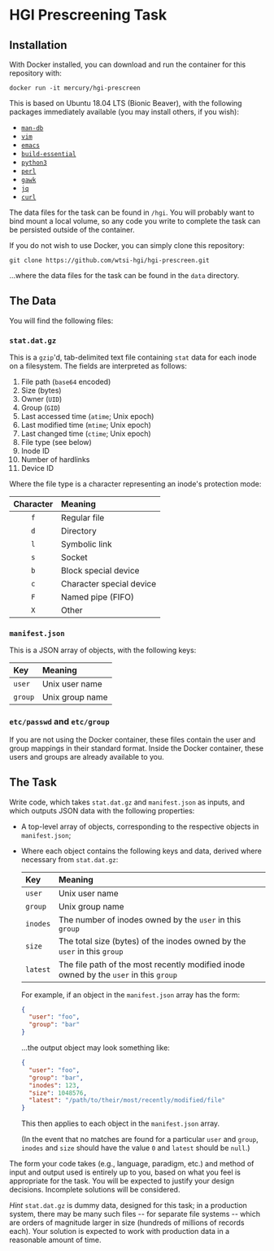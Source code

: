 # HGI Prescreening Task

## Installation

With Docker installed, you can download and run the container for this
repository with:

    docker run -it mercury/hgi-prescreen

This is based on Ubuntu 18.04 LTS (Bionic Beaver), with the following
packages immediately available (you may install others, if you wish):

* [`man-db`](https://packages.ubuntu.com/bionic/man-db)
* [`vim`](https://packages.ubuntu.com/bionic/vim)
* [`emacs`](https://packages.ubuntu.com/bionic/emacs)
* [`build-essential`](https://packages.ubuntu.com/bionic/build-essential)
* [`python3`](https://packages.ubuntu.com/bionic/python3)
* [`perl`](https://packages.ubuntu.com/bionic/perl)
* [`gawk`](https://packages.ubuntu.com/bionic/gawk)
* [`jq`](https://packages.ubuntu.com/bionic/jq)
* [`curl`](https://packages.ubuntu.com/bionic/curl)

The data files for the task can be found in `/hgi`. You will probably
want to bind mount a local volume, so any code you write to complete the
task can be persisted outside of the container.

If you do not wish to use Docker, you can simply clone this repository:

    git clone https://github.com/wtsi-hgi/hgi-prescreen.git

...where the data files for the task can be found in the `data`
directory.

## The Data

You will find the following files:

### `stat.dat.gz`

This is a `gzip`'d, tab-delimited text file containing `stat` data for
each inode on a filesystem. The fields are interpreted as follows:

1. File path (`base64` encoded)
2. Size (bytes)
3. Owner (`UID`)
4. Group (`GID`)
5. Last accessed time (`atime`; Unix epoch)
6. Last modified time (`mtime`; Unix epoch)
7. Last changed time (`ctime`; Unix epoch)
8. File type (see below)
9. Inode ID
10. Number of hardlinks
12. Device ID

Where the file type is a character representing an inode's protection
mode:

| Character | Meaning                                                  |
| :-------: | :------------------------------------------------------- |
| `f`       | Regular file                                             |
| `d`       | Directory                                                |
| `l`       | Symbolic link                                            |
| `s`       | Socket                                                   |
| `b`       | Block special device                                     |
| `c`       | Character special device                                 |
| `F`       | Named pipe (FIFO)                                        |
| `X`       | Other                                                    |

### `manifest.json`

This is a JSON array of objects, with the following keys:

| Key     | Meaning                                                    |
| :------ | :--------------------------------------------------------- |
| `user`  | Unix user name                                             |
| `group` | Unix group name                                            |

### `etc/passwd` and `etc/group`

If you are not using the Docker container, these files contain the user
and group mappings in their standard format. Inside the Docker
container, these users and groups are already available to you.

## The Task

Write code, which takes `stat.dat.gz` and `manifest.json` as inputs, and
which outputs JSON data with the following properties:

* A top-level array of objects, corresponding to the respective objects
  in `manifest.json`;
* Where each object contains the following keys and data, derived where
  necessary from `stat.dat.gz`:

  | Key      | Meaning                                                                               |
  | :------- | :------------------------------------------------------------------------------------ |
  | `user`   | Unix user name                                                                        |
  | `group`  | Unix group name                                                                       |
  | `inodes` | The number of inodes owned by the `user` in this `group`                              |
  | `size`   | The total size (bytes) of the inodes owned by the `user` in this `group`              |
  | `latest` | The file path of the most recently modified inode owned by the `user` in this `group` |

  For example, if an object in the `manifest.json` array has the form:

  ```json
  {
    "user": "foo",
    "group": "bar"
  }
  ```

  ...the output object may look something like:

  ```json
  {
    "user": "foo",
    "group": "bar",
    "inodes": 123,
    "size": 1048576,
    "latest": "/path/to/their/most/recently/modified/file"
  }
  ```

  This then applies to each object in the `manifest.json` array.

  (In the event that no matches are found for a particular `user` and
  `group`, `inodes` and `size` should have the value `0` and `latest`
  should be `null`.)

The form your code takes (e.g., language, paradigm, etc.) and method of
input and output used is entirely up to you, based on what you feel is
appropriate for the task. You will be expected to justify your design
decisions. Incomplete solutions will be considered.

*Hint* `stat.dat.gz` is dummy data, designed for this task; in a
production system, there may be many such files -- for separate file
systems -- which are orders of magnitude larger in size (hundreds of
millions of records each). Your solution is expected to work with
production data in a reasonable amount of time.
